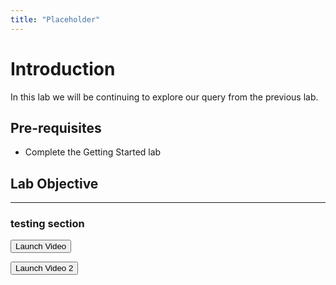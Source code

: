 ```yaml
---
title: "Placeholder"
---
```

# Introduction
In this lab we will be continuing to explore our query from the previous lab.

## Pre-requisites
- Complete the Getting Started lab 

## Lab Objective







---

### testing section

<button onclick="vidPop('b2cb6220-bebe-4a47-a110-26ca150b2173')">Launch Video</button>

<button onclick="vidPop('483abf7f-d623-49fe-a1f6-ea2fcb082763')">Launch Video 2</button>